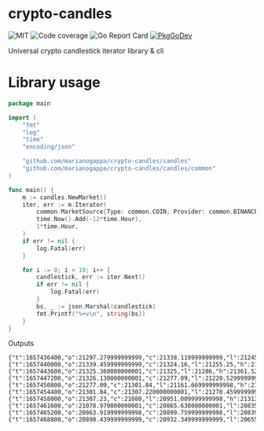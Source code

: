 # crypto-candles

![MIT](https://img.shields.io/github/license/marianogappa/crypto-candles)
![Code coverage](https://img.shields.io/codecov/c/github/marianogappa/crypto-candles)
![Go Report Card](https://goreportcard.com/badge/github.com/marianogappa/crypto-candles)
[![PkgGoDev](https://pkg.go.dev/badge/github.com/marianogappa/crypto-candles)](https://pkg.go.dev/github.com/marianogappa/crypto-candles)

Universal crypto candlestick iterator library &amp; cli

# Library usage

```go
package main

import (
	"fmt"
	"log"
	"time"
	"encoding/json"

	"github.com/marianogappa/crypto-candles/candles"
	"github.com/marianogappa/crypto-candles/candles/common"
)

func main() {
	m := candles.NewMarket()
	iter, err := m.Iterator(
		common.MarketSource{Type: common.COIN, Provider: common.BINANCE, BaseAsset: "BTC", QuoteAsset: "USDT"},
		time.Now().Add(-12*time.Hour),
		1*time.Hour,
	)
	if err != nil {
		log.Fatal(err)
	}

	for i := 0; i < 10; i++ {
		candlestick, err := iter.Next()
		if err != nil {
			log.Fatal(err)
		}
		bs, _ := json.Marshal(candlestick)
		fmt.Printf("%+v\n", string(bs))
	}
}
```

Outputs

```
{"t":1657436400,"o":21297.279999999999,"c":21338.119999999999,"l":21245.150000000001,"h":21360.580000000002}
{"t":1657440000,"o":21339.459999999999,"c":21324.16,"l":21255.25,"h":21424.669999999998}
{"t":1657443600,"o":21325.360000000001,"c":21325,"l":21286,"h":21361.52}
{"t":1657447200,"o":21326.130000000001,"c":21277.09,"l":21220.529999999999,"h":21355.849999999999}
{"t":1657450800,"o":21277.09,"c":21301.84,"l":21161.669999999998,"h":21304.959999999999}
{"t":1657454400,"o":21301.84,"c":21307.220000000001,"l":21270.459999999999,"h":21345.139999999999}
{"t":1657458000,"o":21307.23,"c":21080,"l":20951.009999999998,"h":21313.990000000002}
{"t":1657461600,"o":21078.970000000001,"c":20865.630000000001,"l":20835.73,"h":21080}
{"t":1657465200,"o":20863.919999999998,"c":20899.759999999998,"l":20839.23,"h":20979.759999999998}
{"t":1657468800,"o":20898.439999999999,"c":20932.349999999999,"l":20655,"h":21052.470000000001}
```
